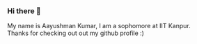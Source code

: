### Hi there 👋
<p>
  My name is Aayushman Kumar, I am a sophomore at IIT Kanpur.<br>
<!--   🌱 I’m currently learning Python, DSA, How to exit Neovim, etc. and<br>
  🤔 I’m looking for help with Z shell, i3-wm and how to exit Neovim!<br> -->
  Thanks for checking out out my github profile :)
</p>
<!--
**AayushmanKumar/AayushmanKumar** is a ✨ _special_ ✨ repository because its `README.md` (this file) appears on your GitHub profile.

Here are some ideas to get you started:

- 🔭 I’m currently working on ...
- 🌱 I’m currently learning ...
- 👯 I’m looking to collaborate on ...
- 🤔 I’m looking for help with ...
- 💬 Ask me about ...
- 📫 How to reach me: ...
- 😄 Pronouns: ...
- ⚡ Fun fact: ...
-->
